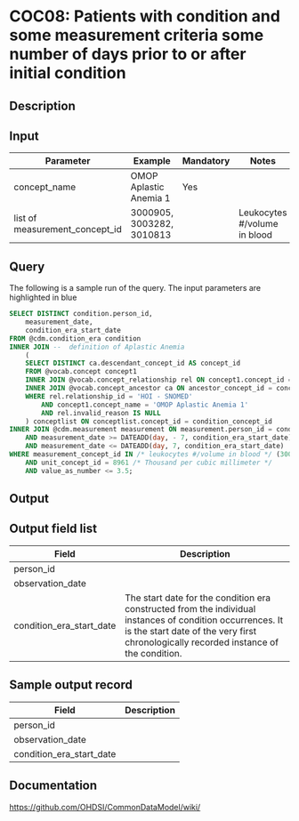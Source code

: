 <!---
Group:condition occurrence combinations
Name:COC08 Patients with condition and some measurement criteria some number of days prior to or after initial condition
Author:Patrick Ryan
CDM Version: 5.0
-->

# COC08: Patients with condition and some measurement criteria some number of days prior to or after initial condition

## Description
## Input

|  Parameter |  Example |  Mandatory |  Notes |
| --- | --- | --- | --- |
| concept_name | OMOP Aplastic Anemia 1 | Yes |   |
| list of measurement_concept_id | 3000905, 3003282, 3010813 |   | Leukocytes #/volume in blood |

## Query
The following is a sample run of the query. The input parameters are highlighted in  blue  

```sql
SELECT DISTINCT condition.person_id,
	measurement_date,
	condition_era_start_date
FROM @cdm.condition_era condition
INNER JOIN --  definition of Aplastic Anemia 
	(
	SELECT DISTINCT ca.descendant_concept_id AS concept_id
	FROM @vocab.concept concept1
	INNER JOIN @vocab.concept_relationship rel ON concept1.concept_id = rel.concept_id_1
	INNER JOIN @vocab.concept_ancestor ca ON ancestor_concept_id = concept_id_2
	WHERE rel.relationship_id = 'HOI - SNOMED'
		AND concept1.concept_name = 'OMOP Aplastic Anemia 1'
		AND rel.invalid_reason IS NULL
	) conceptlist ON conceptlist.concept_id = condition_concept_id
INNER JOIN @cdm.measurement measurement ON measurement.person_id = condition.person_id
	AND measurement_date >= DATEADD(day, - 7, condition_era_start_date)
	AND measurement_date <= DATEADD(day, 7, condition_era_start_date)
WHERE measurement_concept_id IN /* leukocytes #/volume in blood */ (3000905, 3003282, 3010813)
	AND unit_concept_id = 8961 /* Thousand per cubic millimeter */
	AND value_as_number <= 3.5;
```

## Output

## Output field list

|  Field |  Description |
| --- | --- |
| person_id |   |
| observation_date |   |
| condition_era_start_date | The start date for the condition era constructed from the individual instances of condition occurrences. It is the start date of the very first chronologically recorded instance of the condition. |

## Sample output record

|  Field |  Description |
| --- | --- |
| person_id |   |
| observation_date |   |
| condition_era_start_date |   |

## Documentation
https://github.com/OHDSI/CommonDataModel/wiki/
